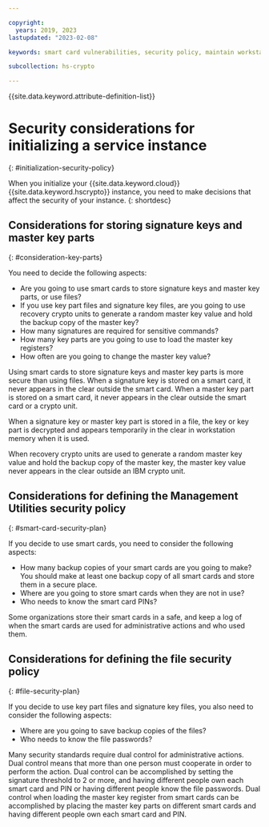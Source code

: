```yaml
---

copyright:
  years: 2019, 2023
lastupdated: "2023-02-08"

keywords: smart card vulnerabilities, security policy, maintain workstation security, maintain smart card readers security

subcollection: hs-crypto

---
```


{{site.data.keyword.attribute-definition-list}}



# Security considerations for initializing a service instance
{: #initialization-security-policy}

When you initialize your {{site.data.keyword.cloud}} {{site.data.keyword.hscrypto}} instance, you need to make decisions that affect the security of your instance. 
{: shortdesc}

## Considerations for storing signature keys and master key parts
{: #consideration-key-parts}

You need to decide the following aspects:

- Are you going to use smart cards to store signature keys and master key parts, or use files?
- If you use key part files and signature key files, are you going to use recovery crypto units to generate a random master key value and hold the backup copy of the master key?
- How many signatures are required for sensitive commands?
- How many key parts are you going to use to load the master key registers?
- How often are you going to change the master key value?

Using smart cards to store signature keys and master key parts is more secure than using files. When a signature key is stored on a smart card, it never appears in the clear outside the smart card. When a master key part is stored on a smart card, it never appears in the clear outside the smart card or a crypto unit. 

When a signature key or master key part is stored in a file, the key or key part is decrypted and appears temporarily in the clear in workstation memory when it is used.

When recovery crypto units are used to generate a random master key value and hold the backup copy of the master key, the master key value never appears in the clear outside an IBM crypto unit.

## Considerations for defining the Management Utilities security policy
{: #smart-card-security-plan}

If you decide to use smart cards, you need to consider the following aspects:

- How many backup copies of your smart cards are you going to make? You should make at least one backup copy of all smart cards and store them in a secure place.
- Where are you going to store smart cards when they are not in use?
- Who needs to know the smart card PINs?

Some organizations store their smart cards in a safe, and keep a log of when the smart cards are used for administrative actions and who used them.

## Considerations for defining the file security policy
{: #file-security-plan}

If you decide to use key part files and signature key files, you also need to consider the following aspects:

- Where are you going to save backup copies of the files?
- Who needs to know the file passwords?

Many security standards require dual control for administrative actions. Dual control means that more than one person must cooperate in order to perform the action. Dual control can be accomplished by setting the signature threshold to 2 or more, and having different people own each smart card and PIN or having different people know the file passwords. Dual control when loading the master key register from smart cards can be accomplished by placing the master key parts on different smart cards and having different people own each smart card and PIN.
